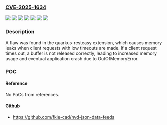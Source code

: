 ### [CVE-2025-1634](https://cve.mitre.org/cgi-bin/cvename.cgi?name=CVE-2025-1634)
![](https://img.shields.io/static/v1?label=Product&message=Red%20Hat%20Build%20of%20Apache%20Camel%204.8%20for%20Quarkus%203.15&color=blue)
![](https://img.shields.io/static/v1?label=Product&message=Red%20Hat%20build%20of%20Quarkus%203.15.3.SP1&color=blue)
![](https://img.shields.io/static/v1?label=Product&message=Red%20Hat%20build%20of%20Quarkus%203.8.6.SP3&color=blue)
![](https://img.shields.io/static/v1?label=Product&message=Streams%20for%20Apache%20Kafka%202.9.1&color=blue)
![](https://img.shields.io/static/v1?label=Product&message=null&color=blue)
![](https://img.shields.io/static/v1?label=Version&message=0%20&color=brightgreen)
![](https://img.shields.io/static/v1?label=Vulnerability&message=Missing%20Release%20of%20Memory%20after%20Effective%20Lifetime&color=brightgreen)

### Description

A flaw was found in the quarkus-resteasy extension, which causes memory leaks when client requests with low timeouts are made. If a client request times out, a buffer is not released correctly, leading to increased memory usage and eventual application crash due to OutOfMemoryError.

### POC

#### Reference
No PoCs from references.

#### Github
- https://github.com/fkie-cad/nvd-json-data-feeds

